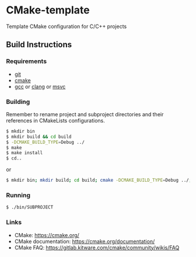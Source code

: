 # CMake-template
Template CMake configuration for C/C++ projects

## Build Instructions

### Requirements

- [git](https://git-scm.com/)
- [cmake](https://cmake.org/)
- [gcc](https://www.gnu.org/software/gcc/) or [clang](https://clang.llvm.org/) or [msvc](https://visualstudio.microsoft.com/)

### Building
Remember to rename project and subproject directories and their references in CMakeLists configurations.

```bash
$ mkdir bin
$ mkdir build && cd build
$ -DCMAKE_BUILD_TYPE=Debug ../
$ make
$ make install
$ cd..
```
or
```bash
$ mkdir bin; mkdir build; cd build; cmake -DCMAKE_BUILD_TYPE=Debug ../; make ;make install; cd..
```

### Running

```bash
$ ./bin/SUBPROJECT
```

### Links

- CMake: https://cmake.org/
- CMake documentation: https://cmake.org/documentation/
- CMake FAQ: https://gitlab.kitware.com/cmake/community/wikis/FAQ
